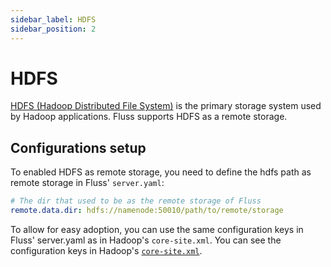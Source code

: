 ```yaml
---
sidebar_label: HDFS
sidebar_position: 2
---
```


<!--
 Copyright (c) 2025 Alibaba Group Holding Ltd.

 Licensed under the Apache License, Version 2.0 (the "License");
 you may not use this file except in compliance with the License.
 You may obtain a copy of the License at

      http://www.apache.org/licenses/LICENSE-2.0

 Unless required by applicable law or agreed to in writing, software
 distributed under the License is distributed on an "AS IS" BASIS,
 WITHOUT WARRANTIES OR CONDITIONS OF ANY KIND, either express or implied.
 See the License for the specific language governing permissions and
 limitations under the License.
-->

# HDFS
[HDFS (Hadoop Distributed File System)](https://hadoop.apache.org/docs/stable/) is the primary storage system used by Hadoop applications. Fluss
supports HDFS as a remote storage.


## Configurations setup

To enabled HDFS as remote storage, you need to define the hdfs path as remote storage in Fluss' `server.yaml`:

```yaml
# The dir that used to be as the remote storage of Fluss
remote.data.dir: hdfs://namenode:50010/path/to/remote/storage
```

To allow for easy adoption, you can use the same configuration keys in Fluss' server.yaml as in Hadoop's `core-site.xml`.
You can see the configuration keys in Hadoop's [`core-site.xml`](https://hadoop.apache.org/docs/stable/hadoop-project-dist/hadoop-common/core-default.xml).






